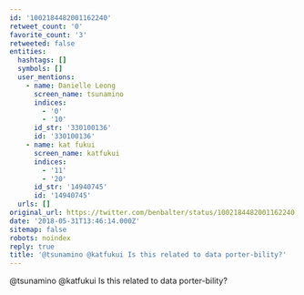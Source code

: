 ```yaml
---
id: '1002184482001162240'
retweet_count: '0'
favorite_count: '3'
retweeted: false
entities:
  hashtags: []
  symbols: []
  user_mentions:
    - name: Danielle Leong
      screen_name: tsunamino
      indices:
        - '0'
        - '10'
      id_str: '330100136'
      id: '330100136'
    - name: kat fukui
      screen_name: katfukui
      indices:
        - '11'
        - '20'
      id_str: '14940745'
      id: '14940745'
  urls: []
original_url: https://twitter.com/benbalter/status/1002184482001162240
date: '2018-05-31T13:46:14.000Z'
sitemap: false
robots: noindex
reply: true
title: '@tsunamino @katfukui Is this related to data porter-bility?'
---
```


@tsunamino @katfukui Is this related to data porter-bility?